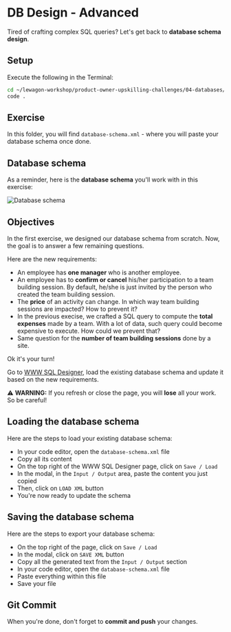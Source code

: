 # DB Design - Advanced

Tired of crafting complex SQL queries?
Let's get back to **database schema design**.

## Setup

Execute the following in the Terminal:

```bash
cd ~/lewagon-workshop/product-owner-upskilling-challenges/04-databases/03-db-design-advanced/
code .
```

## Exercise

In this folder, you will find `database-schema.xml` - where you will paste your database schema once done.

## Database schema

As a reminder, here is the **database schema** you'll work with in this exercise:

![Database schema](https://raw.githubusercontent.com/cecilitse/product-owner-upskilling-challenges/master/04-databases/03-db-design-advanced/database-schema.png)

## Objectives

In the first exercise, we designed our database schema from scratch. Now, the goal is to answer a few remaining questions.

Here are the new requirements:
- An employee has **one manager** who is another employee.
- An employee has to **confirm or cancel** his/her participation to a team building session. By default, he/she is just invited by the person who created the team building session.
- The **price** of an activity can change. In which way team building sessions are impacted? How to prevent it?
- In the previous execise, we crafted a SQL query to compute the **total expenses** made by a team. With a lot of data, such query could become expensive to execute. How could we prevent that?
- Same question for the **number of team building sessions** done by a site.

Ok it's your turn!

Go to [WWW SQL Designer](https://ondras.zarovi.cz/sql/demo/), load the existing database schema and update it based on the new requirements.

⚠ **WARNING:** If you refresh or close the page, you will **lose** all your work. So be careful!

## Loading the database schema

Here are the steps to load your existing database schema:

- In your code editor, open the `database-schema.xml` file
- Copy all its content
- On the top right of the WWW SQL Designer page, click on `Save / Load`
- In the modal, in the `Input / Output` area, paste the content you just copied
- Then, click on `LOAD XML` button
- You're now ready to update the schema

## Saving the database schema

Here are the steps to export your database schema:

- On the top right of the page, click on `Save / Load`
- In the modal, click on `SAVE XML` button
- Copy all the generated text from the `Input / Output` section
- In your code editor, open the `database-schema.xml` file
- Paste everything within this file
- Save your file

## Git Commit

When you're done, don't forget to **commit and push** your changes.
